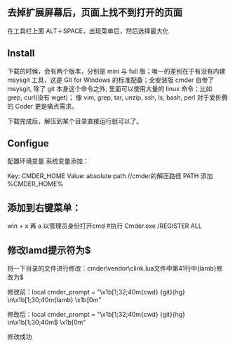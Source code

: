 ## 去掉扩展屏幕后，页面上找不到打开的页面

  在工具栏上面 ALT＋SPACE，出现菜单后，然后选择最大化

## Install
下载的时候，会有两个版本，分别是 mini 与 full 版；唯一的差别在于有没有内建 msysgit 工具，这是 Git for Windows 的标准配备；全安装版 cmder 自带了 msysgit, 除了 git 本身这个命令之外, 里面可以使用大量的 linux 命令；比如 grep, curl(没有 wget)； 像 vim, grep, tar, unzip, ssh, ls, bash, perl 对于爱折腾的 Coder 更是痛点需求。

下载完成后，解压到某个目录直接运行就可以了。

## Configue
配置环境变量
系统变量添加：

Key:  CMDER_HOME
Value:  absolute path //cmder的解压路径
PATH 添加   %CMDER_HOME%

## 添加到右键菜单：

win + x 再 a 以管理员身份打开cmd
#执行
Cmder.exe /REGISTER ALL


## 修改lamd提示符为$
将一下目录的文件进行修改：cmder\vendor\clink.lua文件中第41行中{lamb}修改为$

修改前：local cmder_prompt = "\x1b[1;32;40m{cwd} {git}{hg} \n\x1b[1;30;40m{lamb} \x1b[0m"

修改后：local cmder_prompt = "\x1b[1;32;40m{cwd} {git}{hg} \n\x1b[1;30;40m$ \x1b[0m"

修改成功
